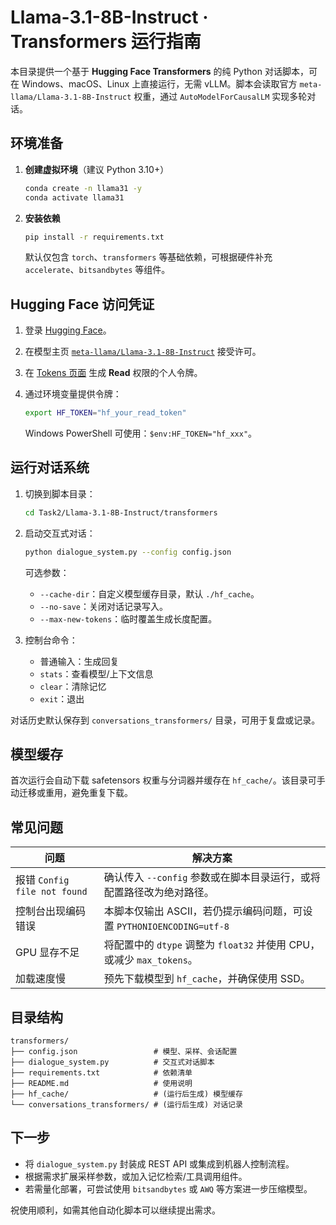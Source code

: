 ﻿# Llama-3.1-8B-Instruct · Transformers 运行指南

本目录提供一个基于 **Hugging Face Transformers** 的纯 Python 对话脚本，可在 Windows、macOS、Linux 上直接运行，无需 vLLM。脚本会读取官方 `meta-llama/Llama-3.1-8B-Instruct` 权重，通过 `AutoModelForCausalLM` 实现多轮对话。

## 环境准备

1. **创建虚拟环境**（建议 Python 3.10+）

   ```bash
   conda create -n llama31 -y
   conda activate llama31
   ```

2. **安装依赖**

   ```bash
   pip install -r requirements.txt
   ```

   默认仅包含 `torch`、`transformers` 等基础依赖，可根据硬件补充 `accelerate`、`bitsandbytes` 等组件。

## Hugging Face 访问凭证

1. 登录 [Hugging Face](https://huggingface.co/)。
2. 在模型主页 [`meta-llama/Llama-3.1-8B-Instruct`](https://huggingface.co/meta-llama/Llama-3.1-8B-Instruct) 接受许可。
3. 在 [Tokens 页面](https://huggingface.co/settings/tokens) 生成 **Read** 权限的个人令牌。
4. 通过环境变量提供令牌：

   ```bash
   export HF_TOKEN="hf_your_read_token"
   ```

   Windows PowerShell 可使用：`$env:HF_TOKEN="hf_xxx"`。

## 运行对话系统

1. 切换到脚本目录：

   ```bash
   cd Task2/Llama-3.1-8B-Instruct/transformers
   ```

2. 启动交互式对话：

   ```bash
   python dialogue_system.py --config config.json
   ```

   可选参数：
   - `--cache-dir`：自定义模型缓存目录，默认 `./hf_cache`。
   - `--no-save`：关闭对话记录写入。
   - `--max-new-tokens`：临时覆盖生成长度配置。

3. 控制台命令：
   - 普通输入：生成回复
   - `stats`：查看模型/上下文信息
   - `clear`：清除记忆
   - `exit`：退出

对话历史默认保存到 `conversations_transformers/` 目录，可用于复盘或记录。

## 模型缓存

首次运行会自动下载 safetensors 权重与分词器并缓存在 `hf_cache/`。该目录可手动迁移或重用，避免重复下载。

## 常见问题

| 问题                         | 解决方案                                                                 |
| ---------------------------- | ------------------------------------------------------------------------ |
| 报错 `Config file not found` | 确认传入 `--config` 参数或在脚本目录运行，或将配置路径改为绝对路径。 |
| 控制台出现编码错误           | 本脚本仅输出 ASCII，若仍提示编码问题，可设置 `PYTHONIOENCODING=utf-8` |
| GPU 显存不足                 | 将配置中的 `dtype` 调整为 `float32` 并使用 CPU，或减少 `max_tokens`。   |
| 加载速度慢                   | 预先下载模型到 `hf_cache`，并确保使用 SSD。

## 目录结构

```
transformers/
├── config.json                 # 模型、采样、会话配置
├── dialogue_system.py          # 交互式对话脚本
├── requirements.txt            # 依赖清单
├── README.md                   # 使用说明
├── hf_cache/                   # (运行后生成) 模型缓存
└── conversations_transformers/ # (运行后生成) 对话记录
```

## 下一步

- 将 `dialogue_system.py` 封装成 REST API 或集成到机器人控制流程。
- 根据需求扩展采样参数，或加入记忆检索/工具调用组件。
- 若需量化部署，可尝试使用 `bitsandbytes` 或 `AWQ` 等方案进一步压缩模型。

祝使用顺利，如需其他自动化脚本可以继续提出需求。
